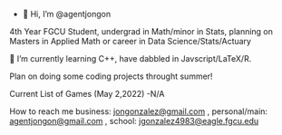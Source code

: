 - 👋 Hi, I’m @agentjongon


4th Year FGCU Student, undergrad in Math/minor in Stats, planning on Masters in Applied Math or career in Data Science/Stats/Actuary


🌱 I’m currently learning C++, have dabbled in Javscript/LaTeX/R.


Plan on doing some coding projects throught summer!

Current List of Games (May 2,2022)
-N/A


How to reach me
  business: jongonzalez@gmail.com , 
  personal/main: agentjongon@gmail.com , 
  school: jgonzalez4983@eagle.fgcu.edu
  

<!---
agentjongon/agentjongon is a ✨ special ✨ repository because its `README.md` (this file) appears on your GitHub profile.
You can click the Preview link to take a look at your changes.
--->
